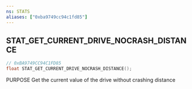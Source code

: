 ```yaml
---
ns: STATS
aliases: ["0xba9749cc94c1fd85"]
---
```

## STAT_GET_CURRENT_DRIVE_NOCRASH_DISTANCE

```c
// 0xBA9749CC94C1FD85
float STAT_GET_CURRENT_DRIVE_NOCRASH_DISTANCE();
```

PURPOSE Get the current value of the drive without crashing distance

